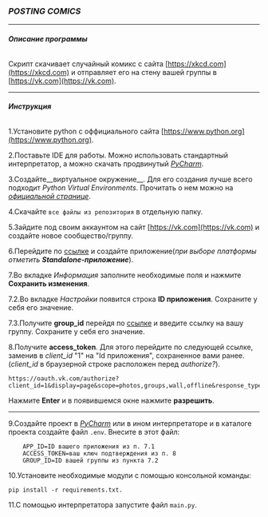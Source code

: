 ### *POSTING COMICS*

___

###### **Описание программы**

Скрипт скачивает случайный комикс с сайта [https://xkcd.com](https://xkcd.com) и отправляет его на стену вашей группы в [https://vk.com](https://vk.com).

___________________________
###### **Инструкция**
1.Установите python с оффициального сайта [https://www.python.org](https://www.python.org).

2.Поставьте IDE для работы. Можно использовать стандартный интерпретатор, а можно скачать продвинутый [_PyCharm_](https://www.jetbrains.com/pycharm/).

3.Создайте__виртуальное окружение__. Для его создания лучше всего подходит _Python Virtual Environments_. Прочитать о нем можно на [_официальной странице_](https://www.python.org/dev/peps/pep-0405/).

4.Скачайте `все файлы из репозитория` в отдельную папку.

5.Зайдите под своим аккаунтом на сайт [https://vk.com](https://vk.com) и создайте новое сообщество/группу.

6.Перейдите по [ссылке](https://vk.com/editapp?act=create) и создайте приложение(_при выборе платформы отметить __Standalone-приложение___).

7.Во вкладке _Информация_ заполните необходимые поля и нажмите __Сохранить изменения__.

7.2.Во вкладке _Настройки_ появится строка __ID приложения__. Сохраните у себя его значение.

7.3.Получите __group_id__ перейдя по [ссылке](https://regvk.com/id/) и введите ссылку на вашу группу. Сохраните у себя его значение.

8.Получите __access_token__. Для этого перейдите по следующей ссылке, заменив в _client_id_ "1" на "Id приложения", сохраненное вами ранее. (_client_id_ в браузерной строке расположен перед _authorize?_). 
```
https://oauth.vk.com/authorize?client_id=1&display=page&scope=photos,groups,wall,offline&response_type=token&v=5.130
```
Нажмите __Enter__ и в появившемся окне нажмите __разрешить__.

___________________________________________

9.Создайте проект в [_PyCharm_](https://www.jetbrains.com/pycharm/) или в ином интерпретаторе и в каталоге проекта создайте файл `.env`. Внесите в этот файл:
```
    APP_ID=ID вашего приложения из п. 7.1
    ACCESS_TOKEN=ваш ключ подтверждения из п. 8
    GROUP_ID=ID вашей группы из пункта 7.2
```

10.Установите необходимые модули с помощью консольной команды:

```pip install -r requirements.txt.```

11.С помощью интерпретатора запустите файл `main.py`.


